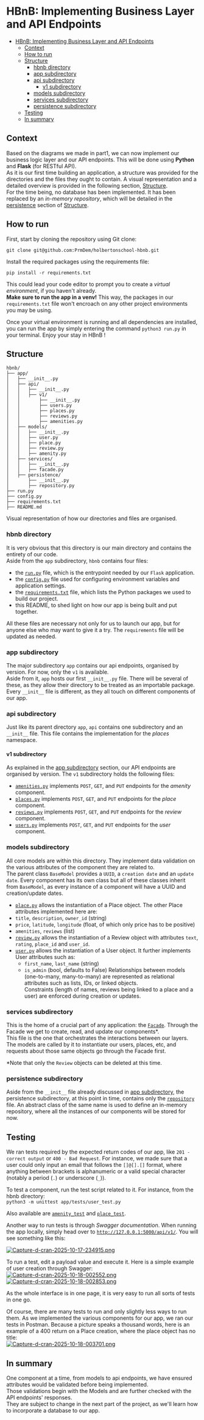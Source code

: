 # HBnB: Implementing Business Layer and API Endpoints

- [HBnB: Implementing Business Layer and API Endpoints](#hbnb-implementing-business-layer-and-api-endpoints)
  - [Context](#context)
  - [How to run](#how-to-run)
  - [Structure](#structure)
    - [hbnb directory](#hbnb-directory)
    - [app subdirectory](#app-subdirectory)
    - [api subdirectory](#api-subdirectory)
      - [v1 subdirectory](#v1-subdirectory)
    - [models subdirectory](#models-subdirectory)
    - [services subdirectory](#services-subdirectory)
    - [persistence subdirectory](#persistence-subdirectory)
  - [Testing](#testing)
  - [In summary](#in-summary)

## Context
Based on the diagrams we made in part1, we can now implement our business logic layer and our API endpoints. This will be done using __Python__ and __Flask__ (for RESTful API).<br/>
As it is our first time building an application, a structure was provided for the directories and the files they ought to contain. A visual representation and a detailed overview is provided in the following section, [Structure](#structure).<br/>
For the time being, no database has been implemented. It has been replaced by an _in-memory repository_, which will be detailed in the [persistence](#persistence) section of [Structure](#structure).<br/>

## How to run
First, start by cloning the repository using Git clone:
```
git clone git@github.com:PrmDem/holbertonschool-hbnb.git
```
Install the required packages using the requirements file:
```
pip install -r requirements.txt
```
This could lead your code editor to prompt you to create a _virtual environment_, if you haven't already.<br/>
__Make sure to run the app in a venv!__ This way, the packages in our `requirements.txt` file won't encroach on any other project environments you may be using.<br/>

Once your virtual environment is running and all dependencies are installed, you can run the app by simply entering the command `python3 run.py` in your terminal. Enjoy your stay in HBnB !<br/>

## Structure
```
hbnb/
├── app/
│   ├── __init__.py
│   ├── api/
│   │   ├── __init__.py
│   │   ├── v1/
│   │       ├── __init__.py
│   │       ├── users.py
│   │       ├── places.py
│   │       ├── reviews.py
│   │       ├── amenities.py
│   ├── models/
│   │   ├── __init__.py
│   │   ├── user.py
│   │   ├── place.py
│   │   ├── review.py
│   │   ├── amenity.py
│   ├── services/
│   │   ├── __init__.py
│   │   ├── facade.py
│   ├── persistence/
│       ├── __init__.py
│       ├── repository.py
├── run.py
├── config.py
├── requirements.txt
├── README.md
```
Visual representation of how our directories and files are organised.<br/>

### hbnb directory
It is very obvious that this directory is our main directory and contains the entirety of our code.<br/>
Aside from the `app` subdirectory, `hbnb` contains four files:<br/>
* the [`run.py`](./run.py) file, which is the entrypoint needed by our `Flask` application.
* the [`config.py`](./config.py) file used for configuring environment variables and application settings.
* the [`requirements.txt`](./requirements.txt) file, which lists the Python packages we used to build our project.
* this README, to shed light on how our app is being built and put together.
  
All these files are necessary not only for us to launch our app, but for anyone else who may want to give it a try. The `requirements` file will be updated as needed.

### app subdirectory
The major subdirectory `app` contains our api endpoints, organised by version. For now, only the `v1` is available.<br/>
Aside from it, `app` hosts our first `__init__.py` file. There will be several of these, as they allow their directory to be treated as an importable package. Every `__init__` file is different, as they all touch on different components of our app.

### api subdirectory
Just like its parent directory `app`, `api` contains one subdirectory and an `__init__` file. This file contains the implementation for the _places_ namespace.

#### v1 subdirectory
As explained in the [app subdirectory](#app-subdirectory) section, our API endpoints are organised by version. The `v1` subdirectory holds the following files:
* [`amenities.py`](./app/api/v1/amenities.py) implements `POST`, `GET`, and `PUT` endpoints for the _amenity_ component.
* [`places.py`](./app/api/v1/places.py) implements `POST`, `GET`, and `PUT` endpoints for the _place_ component.
* [`reviews.py`](./app/api/v1/reviews.py) implements `POST`, `GET`, and `PUT` endpoints for the _review_ component.
* [`users.py`](./app/api/v1/users.py) implements `POST`, `GET`, and `PUT` endpoints for the _user_ component.

### models subdirectory
All core models are within this directory. They implement data validation on the various attributes of the component they are related to.<br/>
The parent class `BaseModel` provides a `UUID`, a `creation date` and an `update date`. Every component has its own class but all of these classes inherit from `BaseModel`, as every instance of a component will have a UUID and creation/update dates.<br/>
  * [`place.py`](./app/models/place.py) allows the instantiation of a Place object. The other Place attributes implemented here are:
  * `title`, `description`, `owner_id` (string)
  * `price`, `latitude`, `longitude` (float, of which only price has to be positive)
  * `amenities`, `reviews` (list)
* [`review.py`](./app/models/review.py) allows the instantiation of a Review object with attributes `text`, `rating`, `place_id` and `user_id`.
* [`user.py`](./app/models/user.py) allows the instantiation of a User object. It further implements User attributes such as:
  * `first_name`, `last_name` (string)
  * `is_admin` (bool, defaults to False)
Relationships between models (one-to-many, many-to-many) are represented as relational attributes such as lists, IDs, or linked objects.<br/>
Constraints (length of names, reviews being linked to a place and a user) are enforced during creation or updates.

### services subdirectory
This is the home of a crucial part of any application: the [`Facade`](./app/services/facade.py). Through the Facade we get to create, read, and update our components*.<br/>
This file is the one that orchestrates the interactions between our layers. The models are called by it to instantiate our users, places, etc, and requests about those same objects go through the Facade first.


*Note that only the `Review` objects can be deleted at this time.<br/>

### persistence subdirectory
Aside from the `__init__` file already discussed in [app subdirectory](#app-subdirectory), the persistence subdirectory, at this point in time, contains only the [`repository`](./app/persistence/repository.py) file. An abstract class of the same name is used to define an in-memory repository, where all the instances of our components will be stored for now.<br/>

## Testing
We ran tests required by the expected return codes of our app, like `201 - correct output` or `400 - Bad Request`. For instance, we made sure that a user could only input an email that follows the `[]@[].[]` format, where anything between brackets is alphanumeric or a valid special character (notably a period (`.`) or underscore (`_`)).<br/>

To test a component, run the test script related to it. For instance, from the hbnb directory:<br/>
```python3 -m unittest app/tests/user_test.py```

Also available are [`amenity_test`](./app/tests/amenity_test.py) and [`place_test`](./app/tests/place_test.py).<br/>

Another way to run tests is through _Swagger documentation_. When running the app locally, simply head over to [`http://127.0.0.1:5000/api/v1/`](http://127.0.0.1:5000/api/v1/). You will see something like this:<br/>

[![Capture-d-cran-2025-10-17-234915.png](https://i.postimg.cc/yN6XCKFm/Capture-d-cran-2025-10-17-234915.png)](https://postimg.cc/TKSWnZN1)

To run a test, edit a payload value and execute it. Here is a simple example of user creation through Swagger:
[![Capture-d-cran-2025-10-18-002552.png](https://i.postimg.cc/CKrXnm7L/Capture-d-cran-2025-10-18-002552.png)](https://postimg.cc/kV8fkNLk)<br/>
[![Capture-d-cran-2025-10-18-002853.png](https://i.postimg.cc/1t6BRHYT/Capture-d-cran-2025-10-18-002853.png)](https://postimg.cc/cgxwXQWM)


As the whole interface is in one page, it is very easy to run all sorts of tests in one go.<br/>

Of course, there are many tests to run and only slightly less ways to run them. As we implemented the various components for our app, we ran our tests in Postman. Because a picture speaks a thousand words, here is an example of a 400 return on a Place creation, where the place object has no title:<br/>
[![Capture-d-cran-2025-10-18-003701.png](https://i.postimg.cc/s22DRH1V/Capture-d-cran-2025-10-18-003701.png)](https://postimg.cc/k2kdQcxZ)

## In summary
One component at a time, from models to api endpoints, we have ensured attributes would be validated before being implemented.<br/>Those validations begin with the Models and are further checked with the API endpoints' responses.<br/>They are subject to change in the next part of the project, as we'll learn how to incorporate a database to our app.